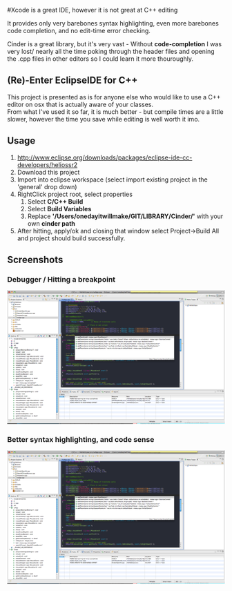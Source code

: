 #Xcode is a great IDE, however it is not great at C++ editing

It provides only very barebones syntax highlighting, even more barebones code completion, and no edit-time error checking.


Cinder is a great library, but it's very vast - Without **code-completion** I was very lost/ nearly all the time poking through the header files and opening the .cpp files in other editors so I could learn it more thouroughly.


## (Re)-Enter EclipseIDE for C++
This project is presented as is for anyone else who would like to use a C++ editor on osx that is actually aware of your classes.  
From what I've used it so far, it is much better - but compile times are a little slower, however the time you save while editing is well worth it imo.

## Usage 
1. http://www.eclipse.org/downloads/packages/eclipse-ide-cc-developers/heliossr2
2. Download this project
3. Import into eclipse workspace (select import existing project in the 'general' drop down)  
4. RightClick project root, select properties
   1. Select **C/C++ Build**
   2. Select **Build Variables**
   3. Replace **'/Users/onedayitwillmake/GIT/LIBRARY/Cinder/'** with your own **cinder path**
6. After hitting, apply/ok and closing that window select Project->Build All and project should build successfully.


## Screenshots
### Debugger / Hitting a breakpoint
![Editor](https://github.com/onedayitwillmake/EclipseLovesCinder/raw/OpenNIBareBones/docs/github/screenshoteditor.png "Title")

### Better syntax highlighting, and code sense
![Editor](https://github.com/onedayitwillmake/EclipseLovesCinder/raw/OpenNIBareBones/docs/github/screenshoteditor.png "Title")
